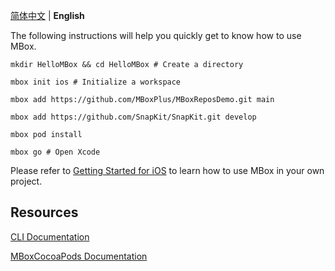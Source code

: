 [简体中文](https://github.com/MBoxPlus/mbox/wiki/Quick-Start-Demo-iOS-cn) | **English**

The following instructions will help you quickly get to know how to use MBox.

```shell
mkdir HelloMBox && cd HelloMBox # Create a directory

mbox init ios # Initialize a workspace

mbox add https://github.com/MBoxPlus/MBoxReposDemo.git main

mbox add https://github.com/SnapKit/SnapKit.git develop

mbox pod install

mbox go # Open Xcode
```

Please refer to [Getting Started for iOS](Getting-Started-iOS) to learn how to use MBox in your own project.

## Resources

[CLI Documentation](https://github.com/MBoxPlus/mbox/wiki/CLI-documentation)

[MBoxCocoaPods Documentation](https://github.com/MBoxPlus/mbox-cocoapods)
